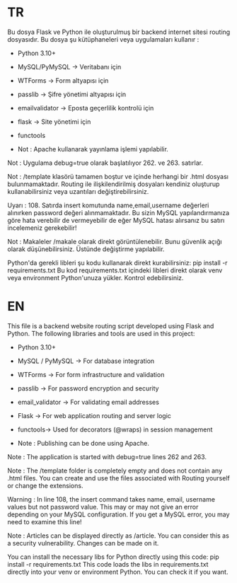 # TR
Bu dosya Flask ve Python ile oluşturulmuş bir backend internet sitesi routing dosyasıdır.
Bu dosya şu kütüphaneleri veya uygulamaları kullanır :

 - Python 3.10+
 - MySQL/PyMySQL  -> Veritabanı için
 - WTForms        -> Form altyapısı için
 - passlib        -> Şifre yönetimi altyapısı için
 - emailvalidator -> Eposta geçerlilik kontrolü için
 - flask          -> Site yönetimi için
 - functools

 - Not : Apache kullanarak yayınlama işlemi yapılabilir.

Not : Uygulama debug=true olarak başlatılıyor 262. ve 263. satırlar.

Not : /template klasörü tamamen boştur ve içinde herhangi bir .html dosyası bulunmamaktadır.
Routing ile ilişkilendirilmiş dosyaları kendiniz oluşturup kullanabilirsiniz veya uzantıları değiştirebilirsiniz.

Uyarı : 108. Satırda insert komutunda name,email,username değerleri alınırken password değeri alınmamaktadır.
Bu sizin MySQL yapılandırmanıza göre hata verebilir de vermeyebilir de eğer MySQL hatası alırsanız bu satırı incelemeniz gerekebilir!

Not : Makaleler /makale olarak direkt görüntülenebilir. Bunu güvenlik açığı olarak düşünebilirsiniz. Üstünde değiştirme yapılabilir.

Python'da gerekli libleri şu kodu kullanarak direkt kurabilirsiniz:
pip install -r requirements.txt
Bu kod requirements.txt içindeki libleri direkt olarak venv veya environment Python'unuza yükler.
Kontrol edebilirsiniz.



# EN
This file is a backend website routing script developed using Flask and Python.
The following libraries and tools are used in this project:

 - Python 3.10+
 - MySQL / PyMySQL -> For database integration
 - WTForms -> For form infrastructure and validation
 - passlib -> For password encryption and security
 - email_validator -> For validating email addresses
 - Flask -> For web application routing and server logic
 - functools-> Used for decorators (@wraps) in session management

 - Note : Publishing can be done using Apache.

Note : The application is started with debug=true lines 262 and 263.

Note : The /template folder is completely empty and does not contain any .html files.
You can create and use the files associated with Routing yourself or change the extensions.

Warning : In line 108, the insert command takes name, email, username values but not password value.
This may or may not give an error depending on your MySQL configuration. If you get a MySQL error, you may need to examine this line!

Note : Articles can be displayed directly as /article. You can consider this as a security vulnerability. Changes can be made on it.

You can install the necessary libs for Python directly using this code:
pip install -r requirements.txt
This code loads the libs in requirements.txt directly into your venv or environment Python.
You can check it if you want.
